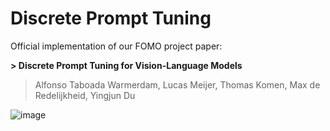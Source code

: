 # Discrete Prompt Tuning

Official implementation of our FOMO project paper:

**> Discrete Prompt Tuning for Vision-Language Models**
> Alfonso Taboada Warmerdam, Lucas Meijer, Thomas Komen, Max de Redelijkheid, Yingjun Du
> 
![image](https://github.com/alvitawa/fomo/assets/10909323/8225533f-32ae-49ea-a139-82d4752bffbf)
